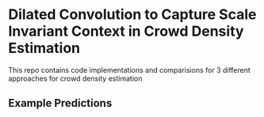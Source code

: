 # Dilated Convolution to Capture Scale Invariant Context in Crowd Density Estimation
This repo contains code implementations and comparisions for 3 different approaches for crowd density estimation

## Example Predictions
